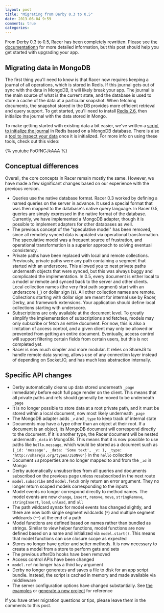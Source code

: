 ```yaml
---
layout: post
title: "Migrating from Derby 0.3 to 0.5"
date: 2013-06-04 9:59
comments: true
categories: 
---
```


From Derby 0.3 to 0.5, Racer has been completely rewritten. Please see [the documentationn](http://derbyjs.com/) for more detailed information, but this post should help you get started with upgrading your app.

## Migrating data in MongoDB

The first thing you'll need to know is that Racer now requires keeping a journal of all operations, which is stored in Redis. If this journal gets out of sync with the data in MongoDB, it will likely break your app. The journal is the main source of what is the current state, and the database is used to store a cache of the data at a particular snapshot. When fetching documents, the snapshot stored in the DB provides more efficient retrieval and query support. To get started, you'll need to install [Redis 2.6](http://redis.io/download), then initialize the journal with the data stored in Mongo.

To make getting started with existing data a bit easier, we've written a [script to initialize the journal](https://github.com/share/igor) in Redis based on a MongoDB database. There is also a [tool to inspect your data](https://github.com/share/godbox) once it is initialized. For more info on using these tools, check out this video:

{% youtube FoOfNCJkAAA %}

## Conceptual differences

Overall, the core concepts in Racer remain mostly the same. However, we have made a few significant changes based on our experience with the previous version.

* Queries use the native database format. Racer 0.3 worked by defining a named queries on the server in advance. It used a special format that was then mapped to the database's native query language. In Racer 0.5, queries are simply expressed in the native format of the database. Currently, we have implemented a MongoDB adapter, though it is possible to implement adapters for other databases as well.
* The previous concept of the "speculative model" has been removed, since all remotely synced data is updated via operational transformation. The speculative model was a frequent source of frustration, and operational transformation is a superior approach to solving eventual consistency.
* Private paths have been replaced with local and remote collections. Previously, private paths were any path containing a segment that started with an underscore. This allowed you to nest private paths underneath objects that were synced, but this was always buggy and complicated the implementation. In 0.5, every document is either local to a model or remote and synced back to the server and other clients. Local collection names (the very first path segment) start with an underscore (`_`) or dollar sign (`$`). All other collection names are remote. Collections starting with dollar sign are meant for internal use by Racer, Derby, and framework extensions. Your application should define local collections starting with underscore.
* Subscriptions are only available at the document level. To greatly simplify the implementation of subscriptions and fetches, models may only subscribe or fetch an entire document. For now, this is also a limitation of access control, and a given client may only be allowed or prevented from getting an entire document. Eventually, access control will support filtering certain fields from certain users, but this is not completed yet.
* Racer is now much simpler and more modular. It relies on ShareJS to handle remote data syncing, allows use of any connection layer instead of depending on Socket.IO, and has much less abstraction internally.

## Specific API changes

* Derby automatically cleans up data stored underneath `_page` immediately before each full page render on the client. This means that all private paths and refs should generally be moved to be underneath `_page`
* It is no longer possible to store data at a root private path, and it must be stored within a local document, now most likely underneath `_page`
* The MongoDB adapter adds `_v` and `_type` to keep track of internal state
* Documents may have a type other than an object at their root. If a document is an object, its MongoDB document will correspond directly to the document. If it is another type, the Racer document will be nested underneath `_data` in MongoDB. This means that it is now possible to use paths like `hello.message`, which would be stored as a document such as `{_id: 'message', _data: 'Some text', _v: 1, _type: 'http://sharejs.org/types/JSONv0'}` in the `hello` collection
* Document `id` properties are no longer mapped to and from the `_id` in Mongo
* Derby automatically unsubscribes from all queries and documents subscribed on the previous page unless resubscribed in the next route
* `model.subscribe` and `model.fetch` only return an error argument. They no longer return scoped models corresponding to the inputs
* Model events no longer correspond directly to method names. The model events are now `change`, `insert`, `remove`, `move`, `stringRemove`, `stringInsert`, `load`, `unload`, and `all`
* The path wildcard synatx for model events has changed slightly, and there are now both single segment wildcards (`*`) and multiple segment wildcards (`**`) at the end of a path
* Model functions are defined based on names rather than bundled as strings. Similar to view helper functions, model functions are now defined based on a name and initialized via `model.start()`. This means that model functions can use closure scope as expected
* Stores no longer have getter and setter methods. It is now necessary to create a model from a store to perform gets and sets
* The previous afterDb hooks have been removed
* Access control APIs have been changed
* `model.ref` no longer has a third `key` argument
* Derby no longer generates and saves a file to disk for an app script bundle. Instead, the script is cached in memory and made available via middleware
* The server configuration options have changed substantially. See [the examples](https://github.com/codeparty/derby-examples) or [generate a new project](http://derbyjs.com/#create_an_app) for reference

If you have other migration questions or tips, please leave them in the comments to this post.
